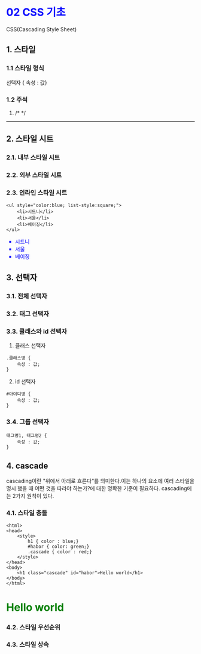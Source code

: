 02 CSS 기초
===

CSS(Cascading Style Sheet)

## 1. 스타일

### 1.1 스타일 형식

선택자 { 속성 : 값}

### 1.2 주석

1. /*  */

---

## 2. 스타일 시트

### 2.1. 내부 스타일 시트

### 2.2. 외부 스타일 시트

### 2.3. 인라인 스타일 시트

~~~
<ul style="color:blue; list-style:square;">
    <li>시드니</li>
    <li>서울</li>
    <li>베이징</li>
</ul>
~~~

<ul style="color:blue; list-style:square;">
    <li>시드니</li>
    <li>서울</li>
    <li>베이징</li>
</ul>

## 3. 선택자

### 3.1. 전체 선택자

### 3.2. 태그 선택자

### 3.3. 클래스와 id 선택자

1. 클래스 선택자

```
.클래스명 {
    속성 : 값;
}
```

2. id 선택자

```
#아이디명 {
    속성 : 값;
}
```

### 3.4. 그룹 선택자

```
태그명1, 태그명2 {
    속성 : 값;
}
```

## 4. cascade

cascading이란 "위에서 아래로 흐른다"를 의미한다.이는 하나의 요소에 여러 스타일을 명시 했을 때 어떤 것을 따라야 하는가?에 대한 명확한 기준이 필요하다. cascading에는 2가지 원칙이 있다.

### 4.1. 스타일 충돌

```
<html>
<head>
    <style>
        h1 { color : blue;}
        #habor { color: green;}
        .cascade { color : red;}
    </style>
</head>
<body>
    <h1 class="cascade" id="habor">Hello world</h1>
</body>
</html>
```
<html>
<head>
    <style>
        h1 { color : blue;}
        #habor { color: green;}
        .cascade { color : red;}
    </style>
</head>
<body>
    <h1 id="habor" class="cascade">Hello world</h1>
</body>
</html>

### 4.2. 스타일 우선순위

### 4.3. 스타일 상속


